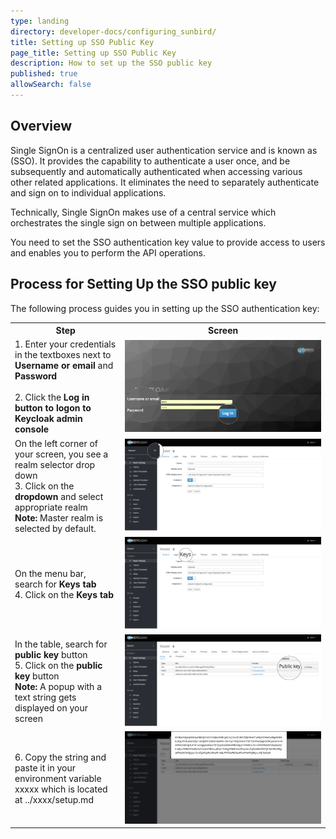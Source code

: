 ```yaml
---
type: landing
directory: developer-docs/configuring_sunbird/
title: Setting up SSO Public Key
page_title: Setting up SSO Public Key 
description: How to set up the SSO public key
published: true
allowSearch: false
---
```

## Overview

Single SignOn is a centralized user authentication service and is known as (SSO). It provides the capability to authenticate a user once, and be subsequently and automatically authenticated when accessing various other related applications. It eliminates the need to separately authenticate and sign on to individual applications. 

Technically, Single SignOn makes use of a central service which orchestrates the single sign on between multiple applications.

You need to set the SSO authentication key value to provide access to users and enables you to perform the API operations. 

## Process for Setting Up the SSO public key

The following process guides you in setting up the SSO authentication key:

<table>
  <tr>
    <th style="width:35%;">Step
    </th>
    <th style="width:65%;">Screen
    </th>
  </tr>
  
  <tr>
  <td> 1. Enter your credentials in the textboxes next to <b>Username or email</b> and <b>Password</b><br>
    <br>2. Click the <b>Log in<b> button to logon to Keycloak admin console
     </td>
      <td><img src="pages\developer-docs\configuring_sunbird\images\keycloak_login.png"></td>
  </tr>
    <tr>
    <td> On the left corner of your screen, you see a realm selector drop down<br>
    3. Click on the <b>dropdown</b> and select appropriate realm<br>
<b>Note:</b> Master realm is selected by default.<br>
     </td>
      <td><img src="pages\developer-docs\configuring_sunbird\images\realm_select.png"></td>
  </tr>
      <tr>
    <td> On the menu bar, search for <b>Keys tab</b> <br>
4.  Click on the <b>Keys tab</b>
     </td>
      <td><img src="pages\developer-docs\configuring_sunbird\images\select_key_tab.png"></td>
  </tr>
     <tr>
    <td> In the table, search for <b>public key</b> button<br>
      5. Click on the <b>public key</b> button <br>
        <b>Note:</b> A popup with a text string gets displayed on your screen
    </td>
    <td>
      <img src="pages\developer-docs\configuring_sunbird\images\public_key_btn.png">
      </td>
  </tr>
  <tr>
    <td> 6. Copy the string and paste it in your environment variable xxxxx which is located at ../xxxx/setup.md<br> 
     </td>
      <td><img src="pages\developer-docs\configuring_sunbird\images\copy_token.png"></td>
  </tr>
  </table>
